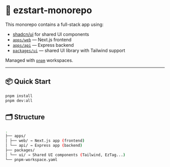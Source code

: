 # 🧱 ezstart-monorepo

This monorepo contains a full-stack app using:

- [shadcn/ui](https://ui.shadcn.dev/) for shared UI components
- [`apps/web`](./apps/web/README.md) — Next.js frontend
- [`apps/api`](./apps/api/README.md) — Express backend
- [`packages/ui`](./packages/ui) — shared UI library with Tailwind support

Managed with [`pnpm`](https://pnpm.io/) workspaces.

---

## 📦 Quick Start

```bash
pnpm install
pnpm dev:all
```

## 🗂️ Structure

```bash
.
├── apps/
│ ├── web/ → Next.js app (frontend)
│ └── api/ → Express app (backend)
├── packages/
│ └── ui/ → Shared UI components (Tailwind, EzTag...)
└── pnpm-workspace.yaml

```
